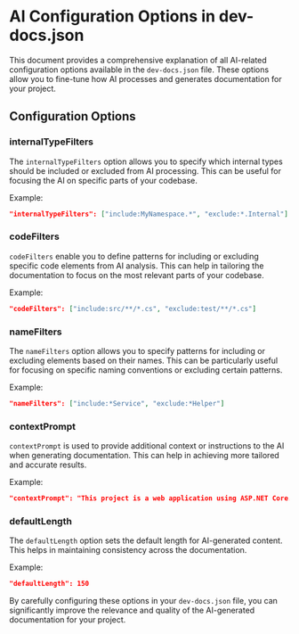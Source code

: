 # AI Configuration Options in dev-docs.json

This document provides a comprehensive explanation of all AI-related configuration options available in the `dev-docs.json` file. These options allow you to fine-tune how AI processes and generates documentation for your project.

## Configuration Options

### internalTypeFilters

The `internalTypeFilters` option allows you to specify which internal types should be included or excluded from AI processing. This can be useful for focusing the AI on specific parts of your codebase.

Example:
```json
"internalTypeFilters": ["include:MyNamespace.*", "exclude:*.Internal"]
```

### codeFilters

`codeFilters` enable you to define patterns for including or excluding specific code elements from AI analysis. This can help in tailoring the documentation to focus on the most relevant parts of your codebase.

Example:
```json
"codeFilters": ["include:src/**/*.cs", "exclude:test/**/*.cs"]
```

### nameFilters

The `nameFilters` option allows you to specify patterns for including or excluding elements based on their names. This can be particularly useful for focusing on specific naming conventions or excluding certain patterns.

Example:
```json
"nameFilters": ["include:*Service", "exclude:*Helper"]
```

### contextPrompt

`contextPrompt` is used to provide additional context or instructions to the AI when generating documentation. This can help in achieving more tailored and accurate results.

Example:
```json
"contextPrompt": "This project is a web application using ASP.NET Core. Focus on controller actions and service interfaces."
```

### defaultLength

The `defaultLength` option sets the default length for AI-generated content. This helps in maintaining consistency across the documentation.

Example:
```json
"defaultLength": 150
```

By carefully configuring these options in your `dev-docs.json` file, you can significantly improve the relevance and quality of the AI-generated documentation for your project.